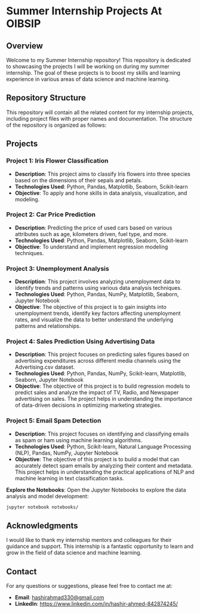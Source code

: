 # Summer Internship Projects At OIBSIP

## Overview

Welcome to my Summer Internship repository! This repository is dedicated to showcasing the projects I will be working on during my summer internship. The goal of these projects is to boost my skills and learning experience in various areas of data science and machine learning.

## Repository Structure

This repository will contain all the related content for my internship projects, including project files with proper names and documentation. The structure of the repository is organized as follows:


## Projects

### Project 1: Iris Flower Classification
- **Description**: This project aims to classify Iris flowers into three species based on the dimensions of their sepals and petals.
- **Technologies Used**: Python, Pandas, Matplotlib, Seaborn, Scikit-learn
- **Objective**: To apply and hone skills in data analysis, visualization, and modeling.

### Project 2: Car Price Prediction
- **Description**: Predicting the price of used cars based on various attributes such as age, kilometers driven, fuel type, and more.
- **Technologies Used**: Python, Pandas, Matplotlib, Seaborn, Scikit-learn
- **Objective**: To understand and implement regression modeling techniques.

### Project 3: Unemployment Analysis
- **Description**: This project involves analyzing unemployment data to identify trends and patterns using various data analysis techniques.
- **Technologies Used**: Python, Pandas, NumPy, Matplotlib, Seaborn, Jupyter Notebook
- **Objective**: The objective of this project is to gain insights into unemployment trends, identify key factors affecting unemployment rates, and visualize the data to better understand the underlying patterns and relationships.

### Project 4: Sales Prediction Using Advertising Data
- **Description**: This project focuses on predicting sales figures based on advertising expenditures across different media channels using the Advertising.csv dataset.
- **Technologies Used**: Python, Pandas, NumPy, Scikit-learn, Matplotlib, Seaborn, Jupyter Notebook
- **Objective**: The objective of this project is to build regression models to predict sales and analyze the impact of TV, Radio, and Newspaper advertising on sales. The project helps in understanding the importance of data-driven decisions in optimizing marketing strategies.

### Project 5: Email Spam Detection
- **Description**: This project focuses on identifying and classifying emails as spam or ham using machine learning algorithms.
- **Technologies Used**: Python, Scikit-learn, Natural Language Processing (NLP), Pandas, NumPy, Jupyter Notebook
- **Objective**: The objective of this project is to build a model that can accurately detect spam emails by analyzing their content and metadata. This project helps in understanding the practical applications of NLP and machine learning in text classification tasks.

**Explore the Notebooks**:
   Open the Jupyter Notebooks to explore the data analysis and model development:
   ```bash
   jupyter notebook notebooks/
   ```

## Acknowledgments

I would like to thank my internship mentors and colleagues for their guidance and support. This internship is a fantastic opportunity to learn and grow in the field of data science and machine learning.

## Contact

For any questions or suggestions, please feel free to contact me at:
- **Email**: hashirahmad330@gmail.com
- **LinkedIn**: https://www.linkedin.com/in/hashir-ahmed-842874245/

